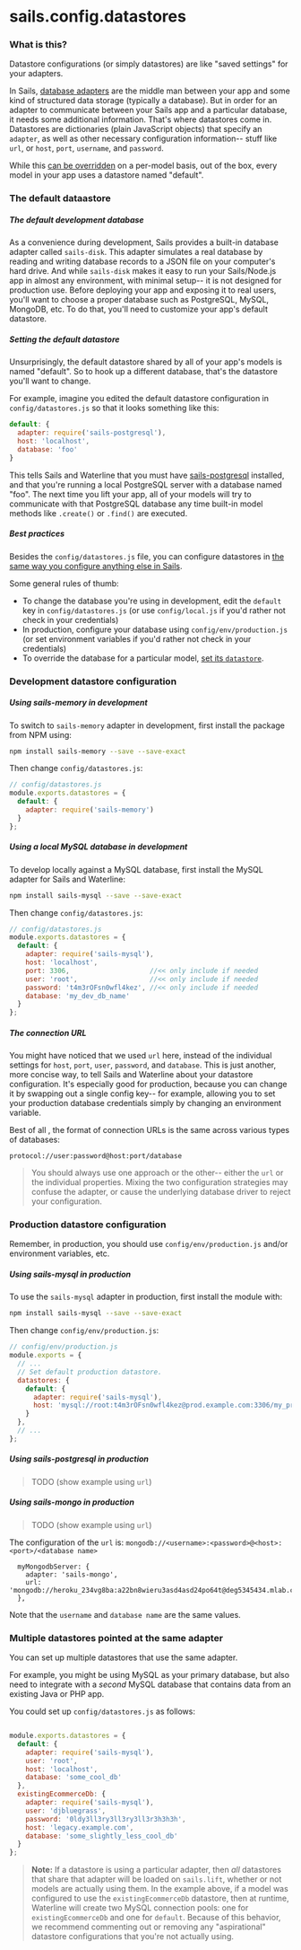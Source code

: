 # sails.config.datastores

### What is this?

Datastore configurations (or simply datastores) are like "saved settings" for your adapters.

In Sails, [database adapters](http://sailsjs.com/documentation/concepts/extending-sails/adapters) are the middle man between your app and some kind of structured data storage (typically a database).  But in order for an adapter to communicate between your Sails app and a particular database, it needs some additional information.  That's where datastores come in.  Datastores are dictionaries (plain JavaScript objects) that specify an `adapter`, as well as other necessary configuration information-- stuff like `url`, or `host`, `port`, `username`, and `password`.

While this [can be overridden](http://sailsjs.com/documentation/concepts/orm/model-settings) on a per-model basis, out of the box, every model in your app uses a datastore named "default".


### The default dataastore

##### The default development database
As a convenience during development, Sails provides a built-in database adapter called `sails-disk`.  This adapter simulates a real database by reading and writing database records to a JSON file on your computer's hard drive.  And while `sails-disk` makes it easy to run your Sails/Node.js app in almost any environment, with minimal setup-- it is not designed for production use.  Before deploying your app and exposing it to real users, you'll want to choose a proper database such as PostgreSQL, MySQL, MongoDB, etc.  To do that, you'll need to customize your app's default datastore.

##### Setting the default datastore
Unsurprisingly, the default datastore shared by all of your app's models is named "default".  So to hook up a different database, that's the datastore you'll want to change.

For example, imagine you edited the default datastore configuration in `config/datastores.js` so that it looks something like this:

```js
default: {
  adapter: require('sails-postgresql'),
  host: 'localhost',
  database: 'foo'
}
```

This tells Sails and Waterline that you must have [sails-postgresql](http://npmjs.com/package/sails-postgresql) installed, and that you're running a local PostgreSQL server with a database named "foo".  The next time you lift your app, all of your models will try to communicate with that PostgreSQL database any time built-in model methods like `.create()` or `.find()` are executed.

##### Best practices
Besides the `config/datastores.js` file, you can configure datastores in [the same way you configure anything else in Sails](http://sailsjs.com/documentation/concepts/configuration).

Some general rules of thumb:

+ To change the database you're using in development, edit the `default` key in `config/datastores.js` (or use `config/local.js` if you'd rather not check in your credentials)
+ In production, configure your database using `config/env/production.js` (or set environment variables if you'd rather not check in your credentials)
+ To override the database for a particular model, [set its `datastore`](http://sailsjs.com/documentation/concepts/models-and-orm/model-settings#?datastore).



### Development datastore configuration

##### Using sails-memory in development

To switch to `sails-memory` adapter in development, first install the package from NPM using:

```bash
npm install sails-memory --save --save-exact
```

Then change `config/datastores.js`:

```javascript
// config/datastores.js
module.exports.datastores = {
  default: {
    adapter: require('sails-memory')
  }
};
```

##### Using a local MySQL database in development

To develop locally against a MySQL database, first install the MySQL adapter for Sails and Waterline:

```bash
npm install sails-mysql --save --save-exact
```

Then change `config/datastores.js`:

```javascript
// config/datastores.js
module.exports.datastores = {
  default: {
    adapter: require('sails-mysql'),
    host: 'localhost',
    port: 3306,                    //<< only include if needed
    user: 'root',                  //<< only include if needed
    password: 't4m3rOFsn0wfl4kez', //<< only include if needed
    database: 'my_dev_db_name'
  }
};
```


##### The connection URL

You might have noticed that we used `url` here, instead of the individual settings for `host`, `port`, `user`, `password`, and `database`.  This is just another, more concise way, to tell Sails and Waterline about your datastore configuration.  It's especially good for production, because you can change it by swapping out a single config key-- for example, allowing you to set your production database credentials simply by changing an environment variable.

Best of all , the format of connection URLs is the same across various types of databases:

```
protocol://user:password@host:port/database
```

> You should always use one approach or the other-- either the `url` or the individual properties.  Mixing the two configuration strategies may confuse the adapter, or cause the underlying database driver to reject your configuration.





### Production datastore configuration

Remember, in production, you should use `config/env/production.js` and/or environment variables, etc.

##### Using sails-mysql in production

To use the `sails-mysql` adapter in production, first install the module with:

```bash
npm install sails-mysql --save --save-exact
```

Then change `config/env/production.js`:

```javascript
// config/env/production.js
module.exports = {
  // ...
  // Set default production datastore.
  datastores: {
    default: {
      adapter: require('sails-mysql'),
      host: 'mysql://root:t4m3rOFsn0wfl4kez@prod.example.com:3306/my_prod_db_name'
    }
  },
  // ...
};
```


##### Using sails-postgresql in production

> TODO (show example using `url`)

##### Using sails-mongo in production

> TODO (show example using `url`)

The configuration of the `url` is: `mongodb://<username>:<password>@<host>:<port>/<database name>`
```
  myMongodbServer: {
    adapter: 'sails-mongo',
    url: 'mongodb://heroku_234vg8ba:a22bn8wieru3asd4asd24po64t@deg5345434.mlab.com:27958/heroku_234vg8ba',
  },
```
Note that the `username` and `database name` are the same values.

### Multiple datastores pointed at the same adapter

You can set up multiple datastores that use the same adapter.

For example, you might be using MySQL as your primary database, but also need to integrate with a _second_ MySQL database that contains data from an existing Java or PHP app.

You could set up `config/datastores.js` as follows:

```javascript

module.exports.datastores = {
  default: {
    adapter: require('sails-mysql'),
    user: 'root',
    host: 'localhost',
    database: 'some_cool_db'
  },
  existingEcommerceDb: {
    adapter: require('sails-mysql'),
    user: 'djbluegrass',
    password: '0ldy3ll3ry3ll3ry3ll3r3h3h3h',
    host: 'legacy.example.com',
    database: 'some_slightly_less_cool_db'
  }
};

```

> **Note:** If a datastore is using a particular adapter, then _all_ datastores that share that adapter will be loaded on `sails.lift`, whether or not models are actually using them.  In the example above, if a model was configured to use the `existingEcommerceDb` datastore, then at runtime, Waterline will create two MySQL connection pools: one for `existingEcommerceDb` and one for `default`.  Because of this behavior, we recommend commenting out or removing any "aspirational" datastore configurations that you're not actually using.



<docmeta name="displayName" value="sails.config.datastores">
<docmeta name="pageType" value="property">
